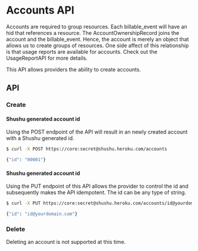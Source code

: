 # Accounts API

Accounts are required to group resources. Each billable_event will have an hid
that references a resource. The AccountOwnershipRecord joins the account and the
billable_event. Hence, the account is merely an object that allows us to create
groups of resources. One side affect of this relationship is that usage reports
are available for accounts. Check out the UsageReportAPI for more details.

This API allows providers the ability to create accounts.

## API

### Create

#### Shushu generated account id

Using the POST endpoint of the API will result in an newly created account with
a Shushu generated id.

```bash
$ curl -X POST https://core:secret@shushu.heroku.com/accounts

{"id": "00001"}
```

#### Shushu generated account id

Using the PUT endpoint of this API allows the provider to control the id and
subsequently makes the API idempotent. The id can be any type of string.

```bash
$ curl -X PUT https://core:secret@shushu.heroku.com/accounts/id@yourdomain.com

{"id": "id@yourdomain.com"}
```

### Delete

Deleting an account is not supported at this time.

